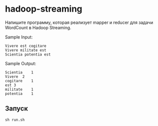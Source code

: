 # hadoop-streaming
Напишите программу, которая реализует mapper и reducer для задачи WordCount в Hadoop Streaming.

Sample Input:

```
Vivere est cogitare
Vivere militate est
Scientia potentia est
```

Sample Output:

```
Scientia	1
Vivere	2
cogitare	1
est	3
militate	1
potentia	1
```

## Запуск
```
sh run.sh
```
